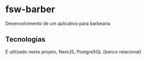 # fsw-barber
Desenvolvimento de um aplicativo para barbearia

## Tecnologias
É utilizado neste projeto, NextJS, PostgreSQL (banco relacional)
